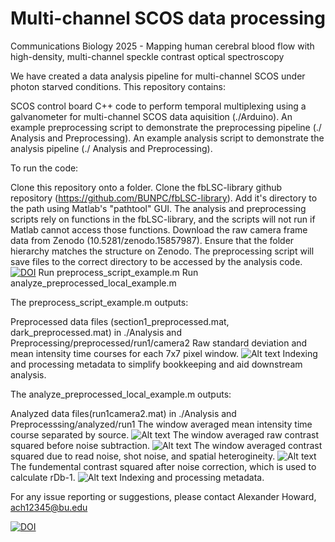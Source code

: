 # Multi-channel SCOS data processing
Communications Biology 2025 - Mapping human cerebral blood flow with high-density, multi-channel speckle contrast optical spectroscopy

We have created a data analysis pipeline for multi-channel SCOS under photon starved conditions. This repository contains:

SCOS control board C++ code to perform temporal multiplexing using a galvanometer for multi-channel SCOS data aquisition (./Arduino).
An example preprocessing script to demonstrate the preprocessing pipeline (./ Analysis and Preprocessing).
An example analysis script to demonstrate the analysis pipeline (./ Analysis and Preprocessing).

To run the code: 

Clone this repository onto a folder.
Clone the fbLSC-library github repository (https://github.com/BUNPC/fbLSC-library). Add it's directory to the path using Matlab's "pathtool" GUI. The analysis and preprocessing scripts rely on functions in the fbLSC-library, and the scripts will not run if Matlab cannot access those functions.
Download the raw camera frame data from Zenodo (10.5281/zenodo.15857987). Ensure that the folder hierarchy matches the structure on Zenodo. The preprocessing script will save files to the correct directory to be accessed by the analysis code. 
[![DOI](https://zenodo.org/badge/15857987.svg)](https://zenodo.org/badge/latestdoi/15857987)
Run preprocess_script_example.m
Run analyze_preprocessed_local_example.m

The preprocess_script_example.m outputs:

Preprocessed data files (section1_preprocessed.mat, dark_preprocessed.mat) in ./Analysis and Preprocessing/preprocessed/run1/camera2
Raw standard deviation and mean intensity time courses for each 7x7 pixel window.
![Alt text](images/raw_statistics.png)
Indexing and processing metadata to simplify bookkeeping and aid downstream analysis.

The analyze_preprocessed_local_example.m outputs:

Analyzed data files(run1camera2.mat) in ./Analysis and Preprocesssing/analyzed/run1
The window averaged mean intensity time course separated by source. 
![Alt text](images/intensity.png)
The window averaged raw contrast squared before noise subtraction.
![Alt text](images/k2raw.png)
The window averaged contrast squared due to read noise, shot noise, and spatial heterogineity.
![Alt text](images/noise.png)
The fundemental contrast squared after noise correction, which is used to calculate rDb-1.
![Alt text](images/flow.png)
Indexing and processing metadata.

For any issue reporting or suggestions, please contact Alexander Howard, ach12345@bu.edu

[![DOI](https://zenodo.org/badge/15857987.svg)](https://zenodo.org/badge/latestdoi/15857987)
